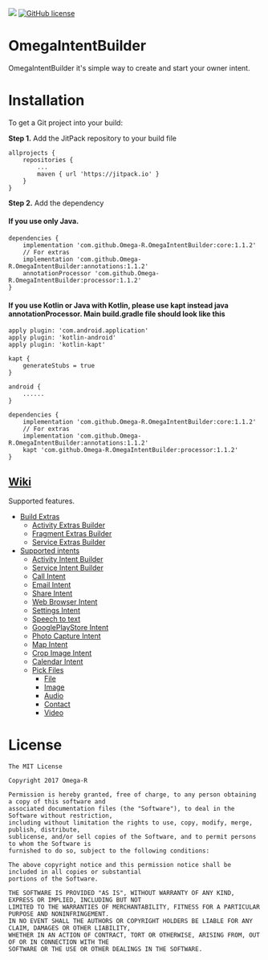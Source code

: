 [![](https://jitpack.io/v/Omega-R/OmegaIntentBuilder.svg)](https://jitpack.io/#Omega-R/OmegaIntentBuilder)
[![GitHub license](https://img.shields.io/github/license/mashape/apistatus.svg)](https://opensource.org/licenses/MIT)

# OmegaIntentBuilder
OmegaIntentBuilder it's simple way to create and start your owner intent. 

# Installation
To get a Git project into your build:

**Step 1.** Add the JitPack repository to your build file
```
allprojects {
    repositories {
        ...
        maven { url 'https://jitpack.io' }
    }
}
```
**Step 2.** Add the dependency
#### If you use only Java.
```
dependencies {
    implementation 'com.github.Omega-R.OmegaIntentBuilder:core:1.1.2'
    // For extras
    implementation 'com.github.Omega-R.OmegaIntentBuilder:annotations:1.1.2'
    annotationProcessor 'com.github.Omega-R.OmegaIntentBuilder:processor:1.1.2'
}
```

#### If you use Kotlin or Java with Kotlin, please use kapt instead java annotationProcessor. Main build.gradle file should look like this
```
apply plugin: 'com.android.application'
apply plugin: 'kotlin-android'
apply plugin: 'kotlin-kapt'

kapt {
    generateStubs = true
}

android {
    ......
}    
    
dependencies {
    implementation 'com.github.Omega-R.OmegaIntentBuilder:core:1.1.2'
    // For extras
    implementation 'com.github.Omega-R.OmegaIntentBuilder:annotations:1.1.2'
    kapt 'com.github.Omega-R.OmegaIntentBuilder:processor:1.1.2'
}
```



## [Wiki](https://github.com/Omega-R/OmegaIntentBuilder/wiki)

Supported features.

* [Build Extras](https://github.com/Omega-R/OmegaIntentBuilder/wiki/Build-Extra)
  * [Activity Extras Builder](https://github.com/Omega-R/OmegaIntentBuilder/wiki/Activity-Extras-builder)
  * [Fragment Extras Builder](https://github.com/Omega-R/OmegaIntentBuilder/wiki/Fragment-Extras-Builder)
  * [Service Extras Builder](https://github.com/Omega-R/OmegaIntentBuilder/wiki/Service-Extras-Builder) 
* [Supported intents](https://github.com/Omega-R/OmegaIntentBuilder/wiki/Supported-intents) 
  * [Activity Intent Builder](https://github.com/Omega-R/OmegaIntentBuilder/wiki/Activity-Intent-builder)
  * [Service Intent Builder](https://github.com/Omega-R/OmegaIntentBuilder/wiki/Service-Intent-Builder)
  * [Call Intent](https://github.com/Omega-R/OmegaIntentBuilder/wiki/Call-Intent)
  * [Email Intent](https://github.com/Omega-R/OmegaIntentBuilder/wiki/Email-Intent)
  * [Share Intent](https://github.com/Omega-R/OmegaIntentBuilder/wiki/Share-Intent)
  * [Web Browser Intent](https://github.com/Omega-R/OmegaIntentBuilder/wiki/Web-Intent)
  * [Settings Intent](https://github.com/Omega-R/OmegaIntentBuilder/wiki/Settings-Intent)
  * [Speech to text](https://github.com/Omega-R/OmegaIntentBuilder/wiki/Speech-to-text)
  * [GooglePlayStore Intent](https://github.com/Omega-R/OmegaIntentBuilder/wiki/Google-play-store)
  * [Photo Capture Intent](https://github.com/Omega-R/OmegaIntentBuilder/wiki/Photo-Capture-Intent)
  * [Map Intent](https://github.com/Omega-R/OmegaIntentBuilder/wiki/Map-Intent)
  * [Crop Image Intent](https://github.com/Omega-R/OmegaIntentBuilder/wiki/Crop-Image-Intent)
  * [Calendar Intent](https://github.com/Omega-R/OmegaIntentBuilder/wiki/Calendar-Intent)
  * [Pick Files](https://github.com/Omega-R/OmegaIntentBuilder/wiki/Pick-files)
    * [File](https://github.com/Omega-R/OmegaIntentBuilder/wiki/File-Pick)
    * [Image](https://github.com/Omega-R/OmegaIntentBuilder/wiki/Image-Pick)
    * [Audio](https://github.com/Omega-R/OmegaIntentBuilder/wiki/Audio-Pick)
    * [Contact](https://github.com/Omega-R/OmegaIntentBuilder/wiki/Contact-Pick)
    * [Video](https://github.com/Omega-R/OmegaIntentBuilder/wiki/Video-Pick)


# License
```
The MIT License

Copyright 2017 Omega-R

Permission is hereby granted, free of charge, to any person obtaining a copy of this software and 
associated documentation files (the "Software"), to deal in the Software without restriction, 
including without limitation the rights to use, copy, modify, merge, publish, distribute, 
sublicense, and/or sell copies of the Software, and to permit persons to whom the Software is 
furnished to do so, subject to the following conditions:

The above copyright notice and this permission notice shall be included in all copies or substantial
portions of the Software.

THE SOFTWARE IS PROVIDED "AS IS", WITHOUT WARRANTY OF ANY KIND, EXPRESS OR IMPLIED, INCLUDING BUT NOT 
LIMITED TO THE WARRANTIES OF MERCHANTABILITY, FITNESS FOR A PARTICULAR PURPOSE AND NONINFRINGEMENT. 
IN NO EVENT SHALL THE AUTHORS OR COPYRIGHT HOLDERS BE LIABLE FOR ANY CLAIM, DAMAGES OR OTHER LIABILITY, 
WHETHER IN AN ACTION OF CONTRACT, TORT OR OTHERWISE, ARISING FROM, OUT OF OR IN CONNECTION WITH THE 
SOFTWARE OR THE USE OR OTHER DEALINGS IN THE SOFTWARE.
```
